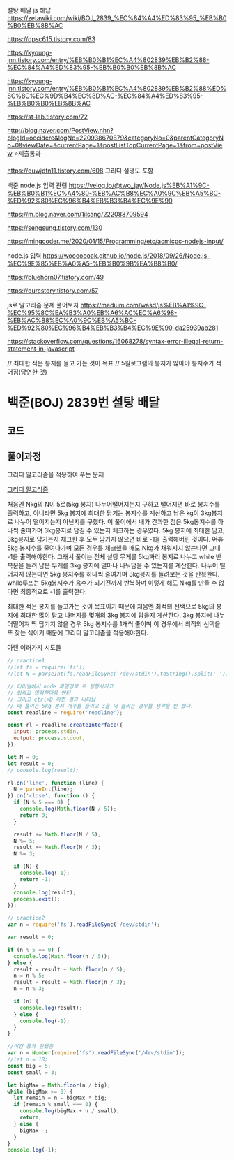 설탕 배달 js 해답
https://zetawiki.com/wiki/BOJ_2839_%EC%84%A4%ED%83%95_%EB%B0%B0%EB%8B%AC

https://dpsc615.tistory.com/83

https://kyoung-jnn.tistory.com/entry/%EB%B0%B1%EC%A4%802839%EB%B2%88-%EC%84%A4%ED%83%95-%EB%B0%B0%EB%8B%AC

https://kyoung-jnn.tistory.com/entry/%EB%B0%B1%EC%A4%802839%EB%B2%88%ED%8C%8C%EC%9D%B4%EC%8D%AC-%EC%84%A4%ED%83%95-%EB%B0%B0%EB%8B%AC

https://st-lab.tistory.com/72

http://blog.naver.com/PostView.nhn?blogId=occidere&logNo=220938670879&categoryNo=0&parentCategoryNo=0&viewDate=&currentPage=1&postListTopCurrentPage=1&from=postView ⭐제출통과

https://duwjdtn11.tistory.com/608 그리디 설명도 포함

백준 node.js 입력 관련
https://velog.io/@two_jay/Node.js%EB%A1%9C-%EB%B0%B1%EC%A4%80-%EB%AC%B8%EC%A0%9C%EB%A5%BC-%ED%92%80%EC%96%B4%EB%B3%B4%EC%9E%90

https://m.blog.naver.com/1ilsang/222088709594

https://sengsung.tistory.com/130

https://mingcoder.me/2020/01/15/Programming/etc/acmicpc-nodejs-input/

node.js 입력
https://wooooooak.github.io/node.js/2018/09/26/Node.js-%EC%9E%85%EB%A0%A5-%EB%B0%9B%EA%B8%B0/

https://bluehorn07.tistory.com/49

https://ourcstory.tistory.com/57

js로 알고리즘 문제 풀어보자
https://medium.com/wasd/js%EB%A1%9C-%EC%95%8C%EA%B3%A0%EB%A6%AC%EC%A6%98-%EB%AC%B8%EC%A0%9C%EB%A5%BC-%ED%92%80%EC%96%B4%EB%B3%B4%EC%9E%90-da25939ab281

https://stackoverflow.com/questions/16068278/syntax-error-illegal-return-statement-in-javascript

// 최대한 적은 봉지를 들고 가는 것이 목표
// 5킬로그램의 봉지가 많아야 봉지수가 적어짐(당연한 것)

# 백준(BOJ) 2839번 설탕 배달

## 코드

## 풀이과정

그리디 알고리즘을 적용하여 푸는 문제

[그리디 알고리즘]()

처음엔 Nkg의 N이 5로(5kg 봉지) 나누어떨어지는지 구하고 떨어지면 바로 봉지수를 출력하고, 아니라면 5kg 봉지에 최대한 담기는 봉지수를 계산하고 남은 kg이 3kg봉지로 나누어 떨어지는지 아닌지를 구했다.
이 풀이에서 내가 간과한 점은 5kg봉지수를 하나씩 줄여가며 3kg봉지로 담길 수 있는지 체크하는 경우였다.
5kg 봉지에 최대한 담고, 3kg봉지로 담기는지 체크한 후 모두 담기지 않으면 바로 -1을 출력해버린 것이다. ~~어휴~~
5kg 봉지수를 줄여나가며 모든 경우를 체크했을 때도 Nkg가 채워지지 않는다면 그때 -1을 출력해야한다.
그래서 풀이는 전체 설탕 무게를 5kg짜리 봉지로 나누고 while 반복문을 돌려 남은 무게를 3kg 봉지에 얼마나 나눠담을 수 있는지를 계산한다. 나누어 떨어지지 않는다면 5kg 봉지수를 하나씩 줄여가며 3kg봉지를 늘려보는 것을 반복한다. while루프는 5kg봉지수가 음수가 되기전까지 반복하며 이렇게 해도 Nkg를 만들 수 없다면 최종적으로 -1를 출력한다.

최대한 적은 봉지를 들고가는 것이 목표이기 때문에 처음엔 최적의 선택으로 5kg의 봉지에 최대한 많이 담고 나머지를 몇개의 3kg 봉지에 담을지 계산한다. 3kg 봉지에 나누어떨어져 딱 담기지 않을 경우 5kg 봉지수를 1개씩 줄이며 이 경우에서 최적의 선택을 또 찾는 식이기 때문에 그리디 알고리즘을 적용해야한다.

아랜 여러가지 시도들

```js
// practice1
//let fs = require('fs');
//let N = parseInt(fs.readFileSync('/dev/stdin').toString().split(' '));

// 터미널에서 node 파일경로 로 실행시키고
// 입력값 입력한다음 엔터
// 그리고 ctrl+D 하면 결과 나타남
// 내 풀이는 5kg 봉지 개수를 줄이고 3을 더 늘리는 경우를 생각을 안 했다.
const readline = require('readline');

const rl = readline.createInterface({
  input: process.stdin,
  output: process.stdout,
});

let N = 0;
let result = 0;
// console.log(result);

rl.on('line', function (line) {
  N = parseInt(line);
}).on('close', function () {
  if (N % 5 === 0) {
    console.log(Math.floor(N / 5));
    return 0;
  }

  result += Math.floor(N / 5);
  N %= 5;
  result += Math.floor(N / 3);
  N %= 3;

  if (N) {
    console.log(-1);
    return -1;
  }
  console.log(result);
  process.exit();
});
```

```js
// practice2
var n = require('fs').readFileSync('/dev/stdin');

var result = 0;

if (n % 5 == 0) {
  console.log(Math.floor(n / 5));
} else {
  result = result + Math.floor(n / 5);
  n = n % 5;
  result = result + Math.floor(n / 3);
  n = n % 3;

  if (n) {
    console.log(result);
  } else {
    console.log(-1);
  }
}
```

```js
//이건 통과 안됐음
var n = Number(require('fs').readFileSync('/dev/stdin'));
//let n = 18;
const big = 5;
const small = 3;

let bigMax = Math.floor(n / big);
while (bigMax >= 0) {
  let remain = n - bigMax * big;
  if (remain % small === 0) {
    console.log(bigMax + n / small);
    return;
  } else {
    bigMax--;
  }
}
console.log(-1);
```
